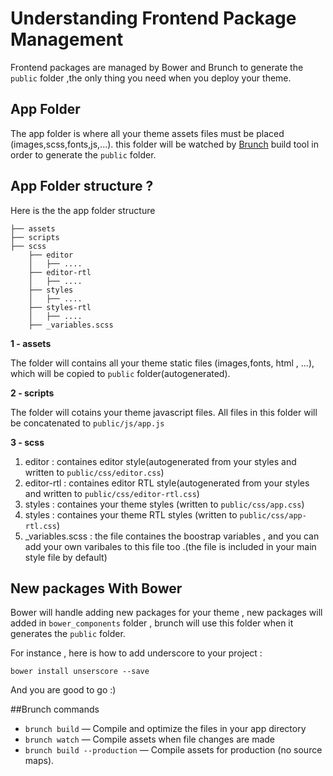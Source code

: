 # Understanding Frontend Package Management

Frontend packages are managed by Bower and Brunch to generate the `public` folder ,the only thing you need when you deploy your theme.

## App Folder

The app folder is where all your theme assets files must be placed (images,scss,fonts,js,...).
this folder will be watched by [Brunch](https://github.com/brunch/brunch) build tool in order to generate the `public` folder.

## App Folder structure ?

Here is the the app folder structure

```
├── assets
├── scripts
├── scss
    ├── editor
    │   ├── ....
    ├── editor-rtl
    │   ├── ....
    ├── styles
    │   ├── ....
    ├── styles-rtl
    │   ├── ....
    ├── _variables.scss
```

**1 - assets**

The folder will contains all your theme static files (images,fonts, html , ...), which will be copied to `public` folder(autogenerated).

**2 - scripts**

The folder will cotains your theme javascript files.
All files in this folder will be concatenated to `public/js/app.js`


**3 - scss**

1. editor : containes editor style(autogenerated from your styles and written to `public/css/editor.css`)
2. editor-rtl : containes editor RTL style(autogenerated from your styles and written to `public/css/editor-rtl.css`)
3. styles : containes your theme styles (written to `public/css/app.css`)
3. styles : containes your theme RTL styles (written to `public/css/app-rtl.css`)
4. _variables.scss : the file containes the boostrap variables , and you can add your own varibales to this file too .(the file is included in your main style file by default)

## New packages With Bower

Bower will handle adding new packages for your theme , new packages will added in `bower_components` folder , brunch will use this folder when it generates the `public` folder.

For instance , here is how to add underscore to your project :

`bower install unserscore --save`

And you are good to go :)

##Brunch commands

* `brunch build` — Compile and optimize the files in your app directory
* `brunch watch` — Compile assets when file changes are made
* `brunch build --production` — Compile assets for production (no source maps).
